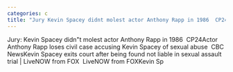 ```yaml
---
categories: c
title: "Jury Kevin Spacey didnt molest actor Anthony Rapp in 1986  CP24"
---
```

Jury: Kevin Spacey didn"t molest actor Anthony Rapp in 1986&nbsp;&nbsp;CP24Actor Anthony Rapp loses civil case accusing Kevin Spacey of sexual abuse&nbsp;&nbsp;CBC NewsKevin Spacey exits court after being found not liable in sexual assault trial | LiveNOW from FOX&nbsp;&nbsp;LiveNOW from FOXKevin Sp